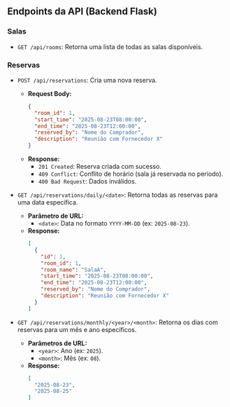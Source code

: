 ## Endpoints da API (Backend Flask)

### Salas
- `GET /api/rooms`: Retorna uma lista de todas as salas disponíveis.

### Reservas
- `POST /api/reservations`: Cria uma nova reserva.
  - **Request Body:**
    ```json
    {
      "room_id": 1,
      "start_time": "2025-08-23T08:00:00",
      "end_time": "2025-08-23T12:00:00",
      "reserved_by": "Nome do Comprador",
      "description": "Reunião com Fornecedor X"
    }
    ```
  - **Response:**
    - `201 Created`: Reserva criada com sucesso.
    - `409 Conflict`: Conflito de horário (sala já reservada no período).
    - `400 Bad Request`: Dados inválidos.

- `GET /api/reservations/daily/<date>`: Retorna todas as reservas para uma data específica.
  - **Parâmetro de URL:**
    - `<date>`: Data no formato `YYYY-MM-DD` (ex: `2025-08-23`).
  - **Response:**
    ```json
    [
      {
        "id": 1,
        "room_id": 1,
        "room_name": "SalaA",
        "start_time": "2025-08-23T08:00:00",
        "end_time": "2025-08-23T12:00:00",
        "reserved_by": "Nome do Comprador",
        "description": "Reunião com Fornecedor X"
      }
    ]
    ```

- `GET /api/reservations/monthly/<year>/<month>`: Retorna os dias com reservas para um mês e ano específicos.
  - **Parâmetros de URL:**
    - `<year>`: Ano (ex: `2025`).
    - `<month>`: Mês (ex: `08`).
  - **Response:**
    ```json
    [
      "2025-08-23",
      "2025-08-25"
    ]
    ```

